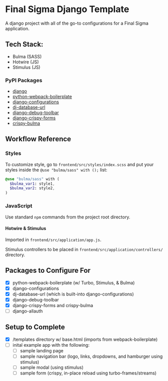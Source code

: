 # Final Sigma Django Template

A django project with all of the go-to configurations for a Final Sigma application.

## Tech Stack:

- Bulma (SASS)
- Hotwire (JS)
- Stimulus (JS)

### PyPI Packages

- [django](https://pypi.org/project/Django/)
- [python-webpack-boilerplate](https://pypi.org/project/python-webpack-boilerplate/)
- [django-configurations](https://pypi.org/project/django-configurations/)
- [dj-database-url](https://pypi.org/project/dj-database-url/)
- [django-debug-toolbar](https://pypi.org/project/django-debug-toolbar/)
- [django-crispy-forms](https://pypi.org/project/django-crispy-forms/)
- [crispy-bulma](https://pypi.org/project/django-crispy-forms/)


## Workflow Reference

### Styles

To customize style, go to `frontend/src/styles/index.scss` and put your styles inside the `@use "bulma/sass" with ();` list:

```sass
@use "bulma/sass" with (
  $bulma_var1: style1,
  $bulma_var2: style2,
)
```

### JavaScript

Use standard `npm` commands from the project root directory.

#### Hotwire & Stimulus

Imported in `frontend/src/application/app.js`.

Stimulus controllers to be placed in `frontend/src/application/controllers/` directory.

## Packages to Configure For

- [x] python-webpack-boilerplate (w/ Turbo, Stimulus, & Bulma)
- [x] django-configurations
- [x] dj-database-url (which is built-into django-configurations)
- [x] django-debug-toolbar
- [x] django-crispy-forms and crispy-bulma
- [ ] django-allauth

## Setup to Complete

- [x] /templates directory w/ base.html (imports from webpack-boilerplate)
- [ ] inital example app with the following:
  - [ ] sample landing page
  - [ ] sample navigation bar (logo, links, dropdowns, and hamburger using stimulus)
  - [ ] sample modal (using stimulus)
  - [ ] sample form (crispy, in-place reload using turbo-frames/streams)